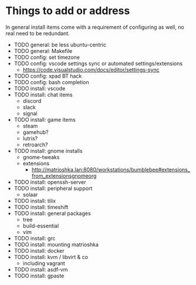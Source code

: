 # Things to add or address

In general install items come with a requirement of configuring as well, no real need to be redundant.

- TODO general: be less ubuntu-centric
- TODO general: Makefile
- TODO config: set timezone
- TODO config: vscode settings sync or automated settings/extensions
  - https://code.visualstudio.com/docs/editor/settings-sync
- TODO config: xpad BT hack
- TODO config: bash completion
- TODO install: vscode
- TODO install: chat items
  - discord
  - slack
  - signal
- TODO install: game items
  - steam
  - gamehub?
  - lutris?
  - retroarch?
- TODO install: gnome installs
  - gnome-tweaks
  - extensions
    - http://matrioshka.lan:8080/workstations/bumblebee#extensions_from_extensionsgnomeorg
- TODO install: openssh-server
- TODO install: peripheral support
  - solaar
- TODO install: tilix
- TODO install: timeshift
- TODO install: general packages
  - tree
  - build-essential
  - vim
- TODO install: grc
- TODO install: mounting matrioshka
- TODO install: docker
- TODO install: kvm / libvirt & co
  - including vagrant
- TODO install: asdf-vm
- TODO install: gpaste
